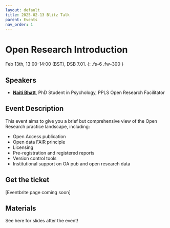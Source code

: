 ```yaml
---
layout: default
title: 2025-02-13 Blitz Talk
parent: Events
nav_order: 1
---
```


# Open Research Introduction

Feb 13th, 13:00-14:00 (BST), DSB 7.01.
{: .fs-6 .fw-300 }

## Speakers

* [**Naiti Bhatt**](https://naitisb.github.io/), PhD Student in Psychology, PPLS Open Research Facilitator


## Event Description

This event aims to give you a brief but comprehensive view of the Open Research practice landscape, including:

* Open Access publication
* Open data FAIR principle
* Licensing
* Pre-registration and registered reports
* Version control tools
* Institutional support on OA pub and open research data

## Get the ticket
[Eventbrite page coming soon]

## Materials

See here for slides after the event!
